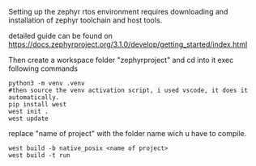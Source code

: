 Setting up the zephyr rtos environment requires downloading and installation of zephyr toolchain and host tools.

detailed guide can be found on https://docs.zephyrproject.org/3.1.0/develop/getting_started/index.html

Then create a workspace folder "zephyrproject" and cd into it
exec following commands
    
    python3 -m venv .venv
    #then source the venv activation script, i used vscode, it does it automatically.
    pip install west
    west init .
    west update

replace "name of project" with the folder name wich u have to compile.
    
    west build -b native_posix <name of project>
    west build -t run

